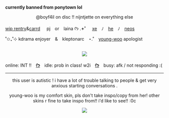 **currently banned from ponytown lol**

<p align="center"> 
  @boyf4il on disc !! nijntjette on everything else
  </p>


[wip rentry](https://rentry.co/boyf4il)&[carrd](https://nijntjette.carrd.co)⠀⠀pj⠀  or⠀  laina ᡣ𐭩 .𖥔˚⠀⠀[xe](https://pronouns.cc/nijntje)⠀  ﾉ⠀  [he](https://pronouns.cc/nijntje)⠀  ﾉ⠀  [neos](https://pronouns.cc/nijntje)

˚✩₊˚⊹ kdrama enjoyer⠀  &⠀  kleptonarc⠀  ⋆.˚⠀  [young-woo](https://autistic-characters.fandom.com/wiki/Woo_Young-woo) apologist
  ⠀  ⠀  ⠀  ⠀  ⠀  ⠀  ⠀  ⠀  ⠀
<p align="center">
<img src="https://i.pinimg.com/564x/51/80/7a/51807afe68454b3eba0ee1d0b060cec6.jpg" />
</p>

online: INT !!⠀  [**ᡣ𐭩**](https://tumblr.com/nijntjette)⠀  idle: prob in class! w2i⠀  [**ᡣ𐭩**](https://pinterest.com/nijntjette)⠀  busy: afk / not responding :(

***

<p align="center">
this user is autistic ! i have a lot of trouble talking to people & get very anxious starting conversations . 
</p>
  <p align="center">
young-woo is my comfort skin, pls don't take inspo/copy from her! other skins r fine to take inspo from!! i'd like to see!! :0c
  </p>

<p align="center">
<img src="https://i.imgur.com/gbQ4f9R.png" />
</p>

